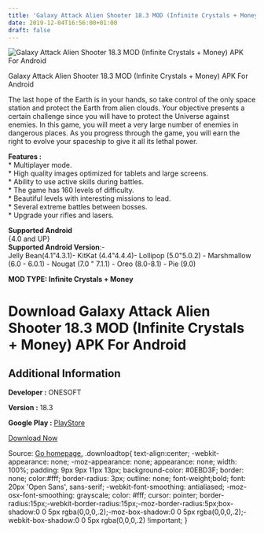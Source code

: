 ```yaml
---
title: 'Galaxy Attack Alien Shooter 18.3 MOD (Infinite Crystals + Money) APK For Android'
date: 2019-12-04T16:56:00+01:00
draft: false
---
```


![Galaxy Attack Alien Shooter 18.3 MOD (Infinite Crystals + Money) APK For Android](https://i0.wp.com/apkhome.net/wp-content/uploads/2019/12/unnamed.png "Galaxy Attack Alien Shooter 18.3 MOD (Infinite Crystals + Money) APK For Android")

  

Galaxy Attack Alien Shooter 18.3 MOD (Infinite Crystals + Money) APK For Android

The last hope of the Earth is in your hands, so take control of the only space station and protect the Earth from alien clouds. Your objective presents a certain challenge since you will have to protect the Universe against enemies. In this game, you will meet a very large number of enemies in dangerous places. As you progress through the game, you will earn the right to evolve your spaceship to give it all its lethal power.

**Features :**  
\* Multiplayer mode.  
\* High quality images optimized for tablets and large screens.  
\* Ability to use active skills during battles.  
\* The game has 160 levels of difficulty.  
\* Beautiful levels with interesting missions to lead.  
\* Several extreme battles between bosses.  
\* Upgrade your rifles and lasers.

**Supported Android**  
{4.0 and UP}  
**Supported Android Version**:-  
Jelly Bean(4.1"4.3.1)- KitKat (4.4"4.4.4)- Lollipop (5.0"5.0.2) - Marshmallow (6.0 - 6.0.1) - Nougat (7.0 " 7.1.1) - Oreo (8.0-8.1) - Pie (9.0)

**MOD TYPE: Infinite Crystals + Money**

Download Galaxy Attack Alien Shooter 18.3 MOD (Infinite Crystals + Money) APK For Android
=========================================================================================

Additional Information
----------------------

**Developer :** ONESOFT

**Version :** 18.3

**Google Play :** [PlayStore](https://play.google.com/store/apps/details?id=com.alien.shooter.galaxy.attack)

  

[Download Now](https://store4app.co/post/galaxy-attack-alien-shooter-18-3-mod-infinite-crystals-money-apk-for-android_1575474300)

  
Source: [Go homepage.](https://store4app.co/post/galaxy-attack-alien-shooter-18-3-mod-infinite-crystals-money-apk-for-android_1575474300) .downloadtop{ text-align:center; -webkit-appearance: none; -moz-appearance: none; appearance: none; width: 100%; padding: 9px 9px 11px 13px; background-color: #0EBD3F; border: none; color:#fff; border-radius: 3px; outline: none; font-weight;bold; font: 20px 'Open Sans', sans-serif; -webkit-font-smoothing: antialiased; -moz-osx-font-smoothing: grayscale; color: #fff; cursor: pointer; border-radius:15px;-webkit-border-radius:15px;-moz-border-radius:5px;box-shadow:0 0 5px rgba(0,0,0,.2);-moz-box-shadow:0 0 5px rgba(0,0,0,.2);-webkit-box-shadow:0 0 5px rgba(0,0,0,.2) !important; }